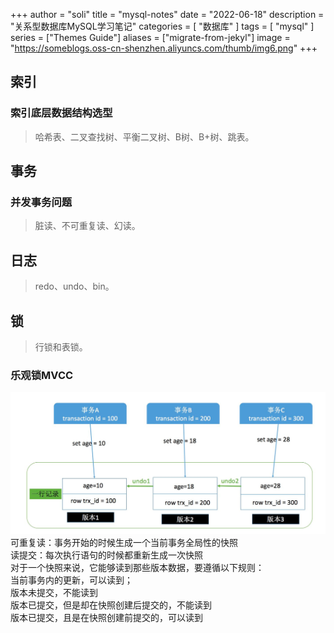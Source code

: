 +++
author = "soli"
title = "mysql-notes"
date = "2022-06-18"
description = "关系型数据库MySQL学习笔记"
categories = [
"数据库"
]
tags = [
"mysql"
]
series = ["Themes Guide"]
aliases = ["migrate-from-jekyl"]
image = "https://someblogs.oss-cn-shenzhen.aliyuncs.com/thumb/img6.png"
+++
<!--more-->
## 索引
### 索引底层数据结构选型
> 哈希表、二叉查找树、平衡二叉树、B树、B+树、跳表。

## 事务
### 并发事务问题
> 脏读、不可重复读、幻读。
## 日志
> redo、undo、bin。

## 锁
> 行锁和表锁。
### 乐观锁MVCC
![](mvcc-demo.png)
可重复读：事务开始的时候生成一个当前事务全局性的快照  
读提交：每次执行语句的时候都重新生成一次快照  
对于一个快照来说，它能够读到那些版本数据，要遵循以下规则：   
当前事务内的更新，可以读到；  
版本未提交，不能读到  
版本已提交，但是却在快照创建后提交的，不能读到     
版本已提交，且是在快照创建前提交的，可以读到  